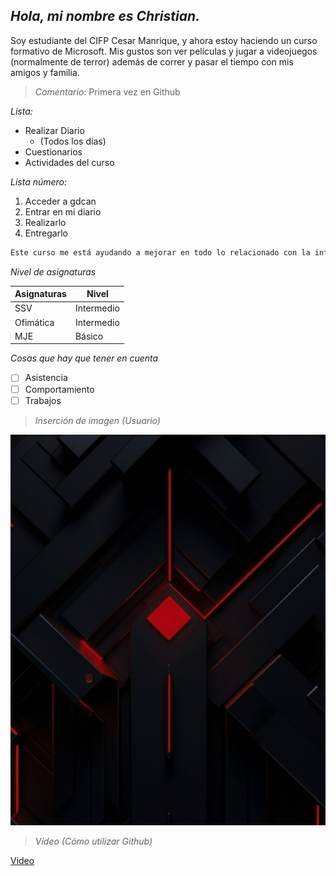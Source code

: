 ## *Hola, mi nombre es Christian.*


Soy estudiante del CIFP Cesar Manrique, y ahora estoy haciendo un curso formativo de Microsoft.
Mis gustos son ver películas y jugar a videojuegos (normalmente de terror) además de correr y pasar el tiempo con mis amigos y familia.


> *Comentario*: Primera vez en Github

*Lista:*
- Realizar Diario
  - (Todos los días)
- Cuestionarios
- Actividades del curso

*Lista número:*
1. Acceder a gdcan
2. Entrar en mi diario
3. Realizarlo
4. Entregarlo

```bash
Este curso me está ayudando a mejorar en todo lo relacionado con la informática
```

*Nivel de asignaturas*

| Asignaturas | Nivel |
|-------------|-------|
| SSV         | Intermedio|
| Ofimática         | Intermedio|
| MJE         | Básico    |

*Cosas que hay que tener en cuenta*

- [ ] Asistencia
- [ ] Comportamiento
- [ ] Trabajos

> *Inserción de imagen (Usuario)*

![Captura de pantalla](https://github.com/Christian-66/Christian-66/blob/main/Screenshot_20250330_103616_One%20UI%20Home.jpg)

> *Vídeo (Cómo utilizar Github)*

[Video](https://www.youtube.com/watch?v=44ziZ12rJwU)

